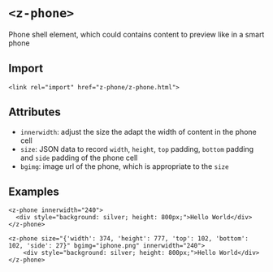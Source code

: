 # `<z-phone>`

Phone shell element, which could contains content to preview like in a smart phone

## Import

```
<link rel="import" href="z-phone/z-phone.html">
```

## Attributes

- `innerwidth`: adjust the size the adapt the width of content in the phone cell
- `size`: JSON data to record `width`, `height`, `top` padding, `bottom` padding and `side` padding of the phone cell
- `bgimg`: image url of the phone, which is appropriate to the `size`

## Examples

```
<z-phone innerwidth="240">
  <div style="background: silver; height: 800px;">Hello World</div>
</z-phone>

<z-phone size="{'width': 374, 'height': 777, 'top': 102, 'bottom': 102, 'side': 27}" bgimg="iphone.png" innerwidth="240">
    <div style="background: silver; height: 800px;">Hello World</div>
</z-phone>
```
